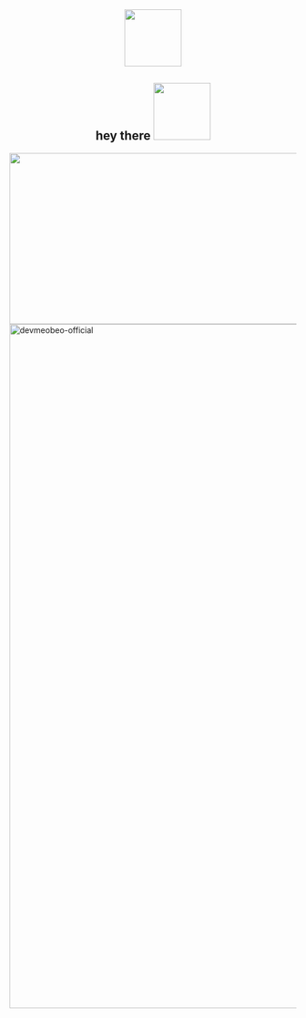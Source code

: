 <div id="header" align="center">
  <img src="https://i.pinimg.com/564x/58/87/fc/5887fcc46b67535676395c83e6d15623.jpg" width="100"/>
</div>
<div id="badges" align="center">
</div>

<h2 align="center">
  hey there
  <img src="https://i.pinimg.com/originals/72/09/9e/72099e3c457732d395205929c29ef784.gif" width="100px"/>
</h2>

<div align="center">
  <img src="https://i.pinimg.com/originals/54/bd/a3/54bda352b17744efa1f6898040455423.gif" width="600" height="300"/>
</div>


<a href="#" target="_blank">
  <img src="svg\devmeobeo.svg" width="1200" alt="devmeobeo-official" />
</a>
